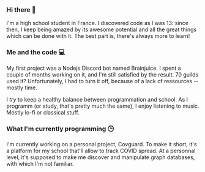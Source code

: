 ### Hi there 👋

<!--
**a2br/a2br** is a ✨ _special_ ✨ repository because its `README.md` (this file) appears on your GitHub profile.

Here are some ideas to get you started:

- 🔭 I’m currently working on ...
- 🌱 I’m currently learning ...
- 👯 I’m looking to collaborate on ...
- 🤔 I’m looking for help with ...
- 💬 Ask me about ...
- 📫 How to reach me: ...
- 😄 Pronouns: ...
- ⚡ Fun fact: ...
-->

I'm a high school student in France. I discovered code as I was 13: since then, I keep being amazed by its awesome potential and all the great things which can be done with it. The best part is, there's always more to learn!

### Me and the code 💻
My first project was a Nodejs Discord bot named Brainjuice. I spent a couple of months working on it, and I'm still satisfied by the result. 70 guilds used it? Unfortunately, I had to turn it off, because of a lack of ressources --mostly time.

I *try* to keep a healthy balance between programmation and school. As I programm (or study, that's pretty much the same), I enjoy listening to music. Mostly lo-fi or classical stuff.

### What I'm currently programming 🕒
I'm currently working on a personal project, Covguard. To make it short, it's a platform for my school that'll allow to track COVID spread. At a personnal level, it's supposed to make me discover and manipulate graph databases, with which I'm not familiar.

